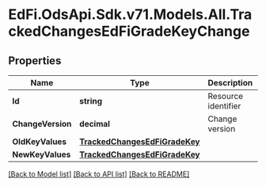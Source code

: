 # EdFi.OdsApi.Sdk.v71.Models.All.TrackedChangesEdFiGradeKeyChange

## Properties

Name | Type | Description | Notes
------------ | ------------- | ------------- | -------------
**Id** | **string** | Resource identifier | [optional] 
**ChangeVersion** | **decimal** | Change version | [optional] 
**OldKeyValues** | [**TrackedChangesEdFiGradeKey**](TrackedChangesEdFiGradeKey.md) |  | [optional] 
**NewKeyValues** | [**TrackedChangesEdFiGradeKey**](TrackedChangesEdFiGradeKey.md) |  | [optional] 

[[Back to Model list]](../README.md#documentation-for-models) [[Back to API list]](../README.md#documentation-for-api-endpoints) [[Back to README]](../README.md)

